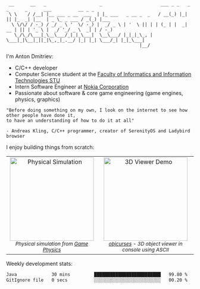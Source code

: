 ```
 __      __   _                    _                      ___ _ _   _  _      _      ___          __ _ _     
 \ \    / /__| |__ ___ _ __  ___  | |_ ___   _ __ _  _   / __(_) |_| || |_  _| |__  | _ \_ _ ___ / _(_) |___ 
  \ \/\/ / -_) / _/ _ \ '  \/ -_) |  _/ _ \ | '  \ || | | (_ | |  _| __ | || | '_ \ |  _/ '_/ _ \  _| | / -_)
   \_/\_/\___|_\__\___/_|_|_\___|  \__\___/ |_|_|_\_, |  \___|_|\__|_||_|\_,_|_.__/ |_| |_| \___/_| |_|_\___|
                                                  |__/                                                       
```

I'm Anton Dmitriev:
* C/C++ developer 
* Computer Science student at the [Faculty of Informatics and Information Technologies STU](https://www.fiit.stuba.sk/en.html?page_id=749)
* Intern Software Engineer at [Nokia Corporation](https://www.nokia.com/)
* Passionate about software & core game engineering (game engines, physics, graphics)

```
"Before doing something on my own, I look on the internet to see how other people have done it,  
to have an understanding of how to do it at all"

- Andreas Kling, C/C++ programmer, creator of SerenityOS and Ladybird browser
```


I enjoy building things from scratch:

<div align="center">
  <table>
    <tr>
      <td align="center" valign="top">
        <a href="https://github.com/admtrv/PhysicalBasicsComputerGames/">
          <img src="https://github.com/admtrv/PhysicalBasicsComputerGames/raw/main/resources/plane.gif" height="225" alt="Physical Simulation" />
        </a><br/>
        <sub><i>Physical simulation from <a href="https://github.com/admtrv/PhysicalBasicsComputerGames/">Game Physics</a></i></sub>
      </td>
      <td align="center" valign="top">
        <a href="https://github.com/admtrv/objcurses">
          <img src="https://github.com/admtrv/objcurses/raw/main/resources/images/demo.gif" height="225" alt="3D Viewer Demo" />
        </a><br/>
        <sub><i><a href="https://github.com/admtrv/objcurses">objcurses</a> - 3D object viewer in console using ASCII</i></sub>
      </td>
    </tr>
  </table>
</div>

Weekly development stats:
<!--START_SECTION:waka-->

```txt
Java             30 mins         █████████████████████████   99.80 %
GitIgnore file   0 secs          ░░░░░░░░░░░░░░░░░░░░░░░░░   00.20 %
```

<!--END_SECTION:waka-->
